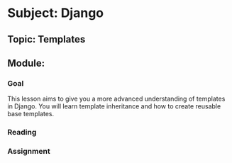 # Subject: Django
## Topic: Templates
## Module: 

### Goal
This lesson aims to give you a more advanced understanding of templates in Django. You will learn template inheritance and how to create reusable base templates.
### Reading 

### Assignment

